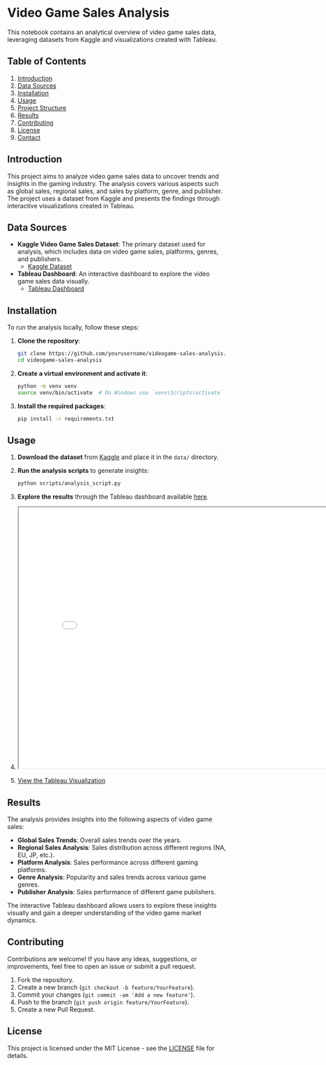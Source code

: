 # Video Game Sales Analysis

This notebook contains an analytical overview of video game sales data, leveraging datasets from Kaggle and visualizations created with Tableau.

## Table of Contents

1. [Introduction](#introduction)
2. [Data Sources](#data-sources)
3. [Installation](#installation)
4. [Usage](#usage)
5. [Project Structure](#project-structure)
6. [Results](#results)
7. [Contributing](#contributing)
8. [License](#license)
9. [Contact](#contact)

## Introduction

This project aims to analyze video game sales data to uncover trends and insights in the gaming industry. The analysis covers various aspects such as global sales, regional sales, and sales by platform, genre, and publisher. The project uses a dataset from Kaggle and presents the findings through interactive visualizations created in Tableau.

## Data Sources

- **Kaggle Video Game Sales Dataset**: The primary dataset used for analysis, which includes data on video game sales, platforms, genres, and publishers.
  - [Kaggle Dataset](https://www.kaggle.com/datasets/gregorut/videogamesales/data)
- **Tableau Dashboard**: An interactive dashboard to explore the video game sales data visually.
  - [Tableau Dashboard](https://public.tableau.com/views/VideoGameSalesAnAnalyticalOverview/Dashboard1?:language=en-GB&publish=yes&:sid=&:redirect=auth&:display_count=n&:origin=viz_share_link)

## Installation

To run the analysis locally, follow these steps:

1. **Clone the repository**:
    ```bash
    git clone https://github.com/yourusername/videogame-sales-analysis.git
    cd videogame-sales-analysis
    ```

2. **Create a virtual environment and activate it**:
    ```bash
    python -m venv venv
    source venv/bin/activate  # On Windows use `venv\Scripts\activate`
    ```

3. **Install the required packages**:
    ```bash
    pip install -r requirements.txt
    ```

## Usage

1. **Download the dataset** from [Kaggle](https://www.kaggle.com/datasets/gregorut/videogamesales/data) and place it in the `data/` directory.

2. **Run the analysis scripts** to generate insights:
    ```bash
    python scripts/analysis_script.py
    ```

3. **Explore the results** through the Tableau dashboard available [here](https://public.tableau.com/views/VideoGameSalesAnAnalyticalOverview/Dashboard1?:language=en-GB&publish=yes&:sid=&:redirect=auth&:display_count=n&:origin=viz_share_link).

4. <iframe src="<div class='tableauPlaceholder' id='viz1721893238154' style='position: relative'><noscript><a href='#'><img alt='Dashboard 1 ' src='https:&#47;&#47;public.tableau.com&#47;static&#47;images&#47;Vi&#47;VideoGameSalesAnAnalyticalOverview&#47;Dashboard1&#47;1_rss.png' style='border: none' /></a></noscript><object class='tableauViz'  style='display:none;'><param name='host_url' value='https%3A%2F%2Fpublic.tableau.com%2F' /> <param name='embed_code_version' value='3' /> <param name='site_root' value='' /><param name='name' value='VideoGameSalesAnAnalyticalOverview&#47;Dashboard1' /><param name='tabs' value='no' /><param name='toolbar' value='yes' /><param name='static_image' value='https:&#47;&#47;public.tableau.com&#47;static&#47;images&#47;Vi&#47;VideoGameSalesAnAnalyticalOverview&#47;Dashboard1&#47;1.png' /> <param name='animate_transition' value='yes' /><param name='display_static_image' value='yes' /><param name='display_spinner' value='yes' /><param name='display_overlay' value='yes' /><param name='display_count' value='yes' /><param name='language' value='en-GB' /><param name='filter' value='publish=yes' /></object></div>                <script type='text/javascript'>                    var divElement = document.getElementById('viz1721893238154');                    var vizElement = divElement.getElementsByTagName('object')[0];                    if ( divElement.offsetWidth > 800 ) { vizElement.style.width='100%';vizElement.style.height=(divElement.offsetWidth*0.75)+'px';} else if ( divElement.offsetWidth > 500 ) { vizElement.style.width='100%';vizElement.style.height=(divElement.offsetWidth*0.75)+'px';} else { vizElement.style.width='100%';vizElement.style.height='1527px';}                     var scriptElement = document.createElement('script');                    scriptElement.src = 'https://public.tableau.com/javascripts/api/viz_v1.js';                    vizElement.parentNode.insertBefore(scriptElement, vizElement);                </script>" width="800" height="600"></iframe>

5. [View the Tableau Visualization]([YOUR_TABLEAU_PUBLIC_URL](https://public.tableau.com/views/VideoGameSalesAnAnalyticalOverview/Dashboard1?:language=en-GB&publish=yes&:sid=&:redirect=auth&:display_count=n&:origin=viz_share_link))

## Results

The analysis provides insights into the following aspects of video game sales:

- **Global Sales Trends**: Overall sales trends over the years.
- **Regional Sales Analysis**: Sales distribution across different regions (NA, EU, JP, etc.).
- **Platform Analysis**: Sales performance across different gaming platforms.
- **Genre Analysis**: Popularity and sales trends across various game genres.
- **Publisher Analysis**: Sales performance of different game publishers.

The interactive Tableau dashboard allows users to explore these insights visually and gain a deeper understanding of the video game market dynamics.

## Contributing

Contributions are welcome! If you have any ideas, suggestions, or improvements, feel free to open an issue or submit a pull request.

1. Fork the repository.
2. Create a new branch (`git checkout -b feature/YourFeature`).
3. Commit your changes (`git commit -am 'Add a new feature'`).
4. Push to the branch (`git push origin feature/YourFeature`).
5. Create a new Pull Request.

## License

This project is licensed under the MIT License - see the [LICENSE](LICENSE) file for details.
